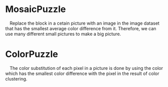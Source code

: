 # MosaicPuzzle
&emsp;Replace the block in a cetain picture with an image in the image dataset that has the smallest average color difference from it. Therefore, we can use many different small pictures to make a big picture.
# ColorPuzzle
&emsp;The color substitution of each pixel in a picture is done by using the color which has the smallest color difference with the pixel in the result of color clustering.
